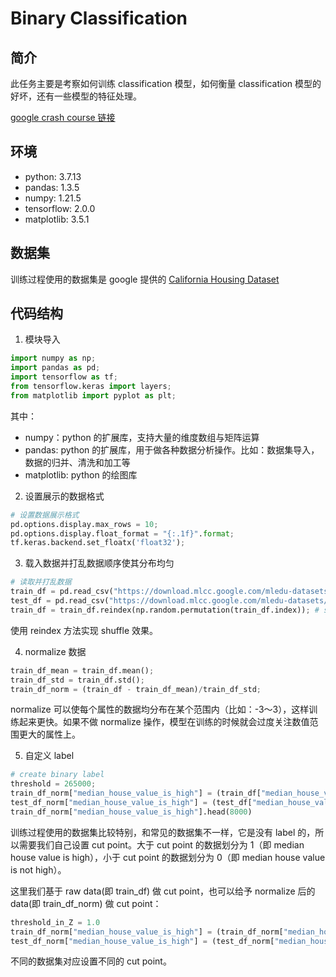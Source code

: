 # Binary Classification

## 简介

此任务主要是考察如何训练 classification 模型，如何衡量 classification 模型的好坏，还有一些模型的特征处理。

[google crash course 链接](https://developers.google.com/machine-learning/crash-course/classification/programming-exercise?hl=zh-cn)


## 环境

- python: 3.7.13
- pandas: 1.3.5
- numpy: 1.21.5
- tensorflow: 2.0.0
- matplotlib: 3.5.1

## 数据集

训练过程使用的数据集是 google 提供的 [California Housing Dataset](https://developers.google.com/machine-learning/crash-course/california-housing-data-description)

## 代码结构

1. 模块导入

``` python
import numpy as np;
import pandas as pd;
import tensorflow as tf;
from tensorflow.keras import layers;
from matplotlib import pyplot as plt;
```

其中：
- numpy：python 的扩展库，支持大量的维度数组与矩阵运算
- pandas: python 的扩展库，用于做各种数据分析操作。比如：数据集导入，数据的归并、清洗和加工等
- matplotlib: python 的绘图库


2. 设置展示的数据格式

``` python
# 设置数据展示格式
pd.options.display.max_rows = 10;
pd.options.display.float_format = "{:.1f}".format;
tf.keras.backend.set_floatx('float32');
```

3. 载入数据并打乱数据顺序使其分布均匀

```python
# 读取并打乱数据
train_df = pd.read_csv("https://download.mlcc.google.com/mledu-datasets/california_housing_train.csv")
test_df = pd.read_csv("https://download.mlcc.google.com/mledu-datasets/california_housing_test.csv")
train_df = train_df.reindex(np.random.permutation(train_df.index)); # shuffle the training set
```

使用 reindex 方法实现 shuffle 效果。

4. normalize 数据

```python
train_df_mean = train_df.mean();
train_df_std = train_df.std();
train_df_norm = (train_df - train_df_mean)/train_df_std;
```

normalize 可以使每个属性的数据均分布在某个范围内（比如：-3～3），这样训练起来更快。如果不做 normalize 操作，模型在训练的时候就会过度关注数值范围更大的属性上。

5. 自定义 label

```python
# create binary label
threshold = 265000;
train_df_norm["median_house_value_is_high"] = (train_df["median_house_value"] > threshold).astype(float);
test_df_norm["median_house_value_is_high"] = (test_df["median_house_value"] > threshold).astype(float);
train_df_norm["median_house_value_is_high"].head(8000)
```

训练过程使用的数据集比较特别，和常见的数据集不一样，它是没有 label 的，所以需要我们自己设置 cut point。大于 cut point 的数据划分为 1（即 median house value is high），小于 cut point 的数据划分为 0（即 median house value is not high）。

这里我们基于 raw data(即 train_df) 做 cut point，也可以给予 normalize 后的 data(即 train_df_norm) 做 cut point：

```python
threshold_in_Z = 1.0 
train_df_norm["median_house_value_is_high"] = (train_df_norm["median_house_value"] > threshold_in_Z).astype(float)
test_df_norm["median_house_value_is_high"] = (test_df_norm["median_house_value"] > threshold_in_Z).astype(float) 
```

不同的数据集对应设置不同的 cut point。









